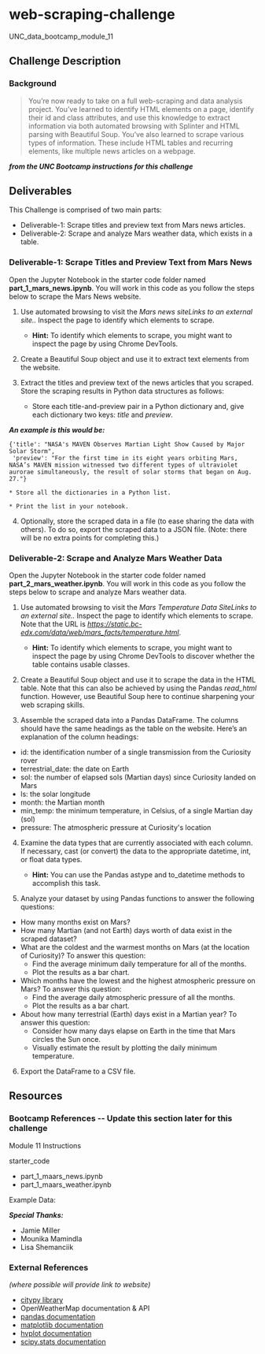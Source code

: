 # web-scraping-challenge
UNC_data_bootcamp_module_11

## Challenge Description
### Background
> You’re now ready to take on a full web-scraping and data analysis project. You’ve learned to identify HTML elements on a page, identify their id and class attributes, and use this knowledge to extract information via both automated browsing with Splinter and HTML parsing with Beautiful Soup. You’ve also learned to scrape various types of information. These include HTML tables and recurring elements, like multiple news articles on a webpage.

***from the UNC Bootcamp instructions for this challenge***

## Deliverables
This Challenge is comprised of two main parts:
* Deliverable-1: Scrape titles and preview text from Mars news articles.
* Deliverable-2: Scrape and analyze Mars weather data, which exists in a table.

### Deliverable-1: Scrape Titles and Preview Text from Mars News
Open the Jupyter Notebook in the starter code folder named __part_1_mars_news.ipynb__. You will work in this code as you follow the steps below to scrape the Mars News website.

1) Use automated browsing to visit the _Mars news siteLinks to an external site.._ Inspect the page to identify which elements to scrape.

    * __Hint:__ To identify which elements to scrape, you might want to inspect the page by using Chrome DevTools.

2) Create a Beautiful Soup object and use it to extract text elements from the website.

3) Extract the titles and preview text of the news articles that you scraped. Store the scraping results in Python data structures as follows:

    * Store each title-and-preview pair in a Python dictionary and, give each dictionary two keys: _title_ and _preview_.

***An example is this would be:***

```
{'title': "NASA's MAVEN Observes Martian Light Show Caused by Major Solar Storm", 
 'preview': "For the first time in its eight years orbiting Mars, NASA’s MAVEN mission witnessed two different types of ultraviolet aurorae simultaneously, the result of solar storms that began on Aug. 27."}
```

    * Store all the dictionaries in a Python list.

    * Print the list in your notebook.

4) Optionally, store the scraped data in a file (to ease sharing the data with others). To do so, export the scraped data to a JSON file. (Note: there will be no extra points for completing this.)


### Deliverable-2: Scrape and Analyze Mars Weather Data
Open the Jupyter Notebook in the starter code folder named __part_2_mars_weather.ipynb__. You will work in this code as you follow the steps below to scrape and analyze Mars weather data.

1) Use automated browsing to visit the _Mars Temperature Data SiteLinks to an external site.._ Inspect the page to identify which elements to scrape. Note that the URL is _https://static.bc-edx.com/data/web/mars_facts/temperature.html_.

    * __Hint:__ To identify which elements to scrape, you might want to inspect the page by using Chrome DevTools to discover whether the table contains usable classes.

2) Create a Beautiful Soup object and use it to scrape the data in the HTML table. Note that this can also be achieved by using the Pandas _read_html_ function. However, use Beautiful Soup here to continue sharpening your web scraping skills.

3) Assemble the scraped data into a Pandas DataFrame. The columns should have the same headings as the table on the website. Here’s an explanation of the column headings:
  * id: the identification number of a single transmission from the Curiosity rover
  * terrestrial_date: the date on Earth
  * sol: the number of elapsed sols (Martian days) since Curiosity landed on Mars
  * ls: the solar longitude
  * month: the Martian month
  * min_temp: the minimum temperature, in Celsius, of a single Martian day (sol)
  * pressure: The atmospheric pressure at Curiosity's location

4) Examine the data types that are currently associated with each column. If necessary, cast (or convert) the data to the appropriate datetime, int, or float data types.

    * __Hint:__ You can use the Pandas astype and to_datetime methods to accomplish this task.

5) Analyze your dataset by using Pandas functions to answer the following questions:
  * How many months exist on Mars?
  * How many Martian (and not Earth) days worth of data exist in the scraped dataset?
  * What are the coldest and the warmest months on Mars (at the location of Curiosity)? To answer this question:
    * Find the average minimum daily temperature for all of the months.
    * Plot the results as a bar chart.
  * Which months have the lowest and the highest atmospheric pressure on Mars? To answer this question:
    * Find the average daily atmospheric pressure of all the months.
    * Plot the results as a bar chart.
  * About how many terrestrial (Earth) days exist in a Martian year? To answer this question:
    * Consider how many days elapse on Earth in the time that Mars circles the Sun once.
    * Visually estimate the result by plotting the daily minimum temperature.

6) Export the DataFrame to a CSV file.



## Resources
### Bootcamp References -- Update this section later for this challenge
Module 11 Instructions

starter_code
* part_1_maars_news.ipynb
* part_1_maars_weather.ipynb

Example Data:


***Special Thanks:***
* Jamie Miller
* Mounika Mamindla
* Lisa Shemanciik

### External References
_(where possible will provide link to website)_
* [citypy library](https://github.com/wingchen/citipy)
* OpenWeatherMap documentation & API
* [pandas documentation](https://pandas.pydata.org/docs/reference/general_functions.html)
* [matplotlib documentation](https://matplotlib.org/stable/index.html)
* [hvplot documentation](https://hvplot.holoviz.org/reference/geopandas/points.html)
* [scipy.stats documentation](https://docs.scipy.org/doc/scipy/reference/stats.html)

